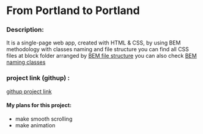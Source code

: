 # From Portland to Portland
### Description:
It is a single-page web app, created with HTML & CSS, by using BEM methodology with classes naming and file structure you can find all CSS files at block folder arranged by [BEM file structure](https://en.bem.info/methodology/filestructure/#guidelines-for-the-file-structure-of-a-bem-project "BEM file structure")
you can also check [BEM naming classes](https://en.bem.info/methodology/quick-start/ "have quick start")
### project link (githup) :
  [githup project link](https://github.com/MennaEsmail/web_project_3/ "check the project by click")
#### My plans for this project:
- make smooth scrolling 
- make animation 
